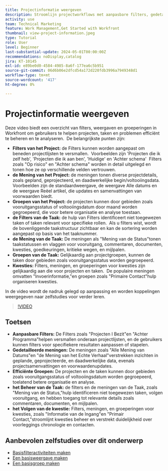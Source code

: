 ```yaml
---
title: Projectinformatie weergeven
description: Stroomlijn projectworkflows met aanpasbare filters, gedetailleerde weergaven, efficiënte groeperingen, tools voor taakbeheer en functies voor het bijhouden van problemen voor een betere organisatie en duidelijkheid.
activity: use
team: Technical Marketing
feature: Work Management,Get Started with Workfront
thumbnail: view-project-information.jpeg
type: Tutorial
role: User
level: Beginner
last-substantial-update: 2024-05-01T00:00:00Z
recommendations: noDisplay,catalog
jira: KT-10145
exl-id: e89be0d0-4584-4985-8a6f-177ea6c5b951
source-git-commit: 06d6b06e2dfcd54a172d220fdb3996a7949348d1
workflow-type: tm+mt
source-wordcount: '417'
ht-degree: 0%

---
```


# Projectinformatie weergeven

Deze video biedt een overzicht van filters, weergaven en groeperingen in Workfront om gebruikers te helpen projecten, taken en problemen efficiënt te beheren en te analyseren. &#x200B; De belangrijkste punten zijn:

* **Filters van het Project:** de Filters kunnen worden aangepast om beneden projectlijsten te versmallen. &#x200B; Voorbeelden zijn &#39;Projecten die ik zelf heb&#39;, &#39;Projecten die ik aan ben&#39;, &#39;Huidige&#39; en &#39;Achter schema&#39; &#x200B; Filters zoals &quot;Op risico&quot; en &quot;Achter schema&quot; worden in detail uitgelegd en tonen hoe ze op verschillende velden vertrouwen.
* **de Mening van het Project:** de meningen tonen diverse projectdetails, zoals gepland, geprojecteerd, en daadwerkelijke begin/voltooiingsdata. &#x200B; Voorbeelden zijn de standaardweergave, de weergave Alle datums en de weergave Reëel artikel, die updates en samenvattingen van voorwaarden biedt. &#x200B;
* **Groepen van het Project:** de projecten kunnen door gebieden zoals vooruitgangsstatus of voltooiingsdatum door maand worden gegroepeerd, die voor betere organisatie en analyse toestaan. &#x200B;
* **de Filters van de Taak:** de hulp van Filters identificeert niet toegewezen taken of taken relevant voor specifieke rollen. &#x200B; Als u filters wist, wordt de bovenliggende taakstructuur zichtbaar en kan de sortering worden aangepast op basis van het taaknummer. &#x200B;
* **de Mening van de Taak:** De meningen als &quot;Mening van de Status&quot;tonen taakstatussen en vlaggen voor vooruitgang, commentaren, documenten, kwesties, goedkeuringen, kritieke wegen, en mijlpalen.
* **Groepen van de Taak:** Gelijkaardig aan projectgroepen, kunnen de taken door gebieden zoals vooruitgangsstatus worden gegroepeerd. &#x200B;
* **Kwesties:** Filters, meningen, en groeperingen voor kwesties zijn gelijkaardig aan die voor projecten en taken. &#x200B; De populaire meningen omvatten &quot;Invoerinformatie,&quot;en groepen zoals &quot;Primaire Contact&quot;hulp organiseren kwesties. &#x200B;

In de video wordt de nadruk gelegd op aanpassing en worden koppelingen weergegeven naar zelfstudies voor verder leren. &#x200B;

>[!VIDEO](https://video.tv.adobe.com/v/3428815/?quality=12&learn=on&enablevpops)

## Toetsen

* **Aanpasbare Filters:** De Filters zoals &quot;Projecten I Bezit&quot;en &quot;Achter Programma&quot;helpen versmallen onderaan projectlijsten, en de gebruikers kunnen filters voor specifiekere resultaten aanpassen of stapelen. &#x200B;
* **Gedetailleerde meningen:** De meningen zoals &quot;Alle Mening van Datums&quot;en &quot;de Mening van het Echte Verhaal&quot;verstrekken inzichten in geplande, geprojecteerde, en daadwerkelijke data, evenals projectsamenvattingen en voorwaardenupdates. &#x200B;
* **Efficiënte Groepen:** De projecten en de taken kunnen door gebieden zoals vooruitgangsstatus of voltooiingsdatum worden gegroepeerd, toelatend betere organisatie en analyse. &#x200B;
* **het Beheer van de Taak:** de filters en de meningen van de Taak, zoals &quot;Mening van de Status,&quot;hulp identificeren niet toegewezen taken, volgen vooruitgang, en hebben toegang tot relevante details zoals commentaren, documenten, en mijlpalen. &#x200B;
* **het Volgen van de kwestie:** Filters, meningen, en groeperingen voor kwesties, zoals &quot;Informatie van de Ingang&quot;en &quot;Primair Contact,&quot;stroomlijnt kwesties beheer en verstrekt duidelijkheid over voorleggings chronologie en contacten. &#x200B;




## Aanbevolen zelfstudies over dit onderwerp

* [Basisfilteractiviteiten maken](/help/reporting/basic-reporting/create-a-basic-filter-activity.md)
* [Een basisweergave maken](/help/reporting/basic-reporting/create-a-basic-view.md)
* [Een basisgroep maken](/help/reporting/basic-reporting/create-a-basic-grouping.md)

